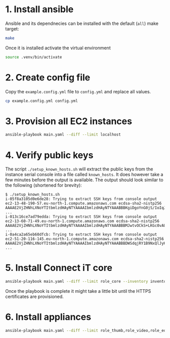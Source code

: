 # 1. Install ansible

Ansible and its dependnecies can be installed with the default (`all`) make target:

```bash
make
```

Once it is installed activate the virtual environment

```bash
source .venv/bin/activate
```

# 2. Create config file

Copy the `example.config.yml` file to `config.yml` and replace all values.

```bash
cp example.config.yml config.yml
```

# 3. Provision all EC2 instances

```bash
ansible-playbook main.yaml --diff --limit localhost
```

# 4. Verify public keys

The script `./setup_known_hosts.sh` will extract the public keys from the instance serial console into a file called
`known_hosts`. It does however take a few minutes before the output is available. The output should look similar to the
following (shortened for brevity):

```
$ ./setup_known_hosts.sh
i-05f8a3105d0e6de28: Trying to extract SSH keys from console output
ec2-13-48-190-57.eu-north-1.compute.amazonaws.com ecdsa-sha2-nistp256 AAAAE2VjZHNhLXNoYTItbmlzdHAyNTYAAAAIbmlzdHAyNTYAAABBBKgiDgoYnG0jS/IoIqJqBEDL7SgWTalWmlUAGO3Kmz/TzZMDmtJnqDqXEyjYSWFuzy+0QG6/Qx5/iNPmZikvL1g=
...
i-013c16ce7ad79edda: Trying to extract SSH keys from console output
ec2-13-60-71-49.eu-north-1.compute.amazonaws.com ecdsa-sha2-nistp256 AAAAE2VjZHNhLXNoYTItbmlzdHAyNTYAAAAIbmlzdHAyNTYAAABBBMJwtvOCkS+LKGc0vAU1wFMRmVqycwgWyi2+r2Oha0H68bSP7Dnhb+inTKQI+zI6iQMw8piAPuJjbAADSBzi3+E=
...
i-0a4ca2a65eb60dfcb: Trying to extract SSH keys from console output
ec2-51-20-116-145.eu-north-1.compute.amazonaws.com ecdsa-sha2-nistp256 AAAAE2VjZHNhLXNoYTItbmlzdHAyNTYAAAAIbmlzdHAyNTYAAABBBDWSdqjRY1B9NxQlJyKisTCqIAMyHjPE80lXmGFwW5BF6ecOUFYJMidLIIfSiqWcydvzMmrim7m4z8L8e9q3Xt0=
...
```

# 5. Install Connect iT core

```bash
ansible-playbook main.yaml --diff --limit role_core --inventory inventory/aws_ec2.yml
```

Once the playbook is complete it might take a little bit until the HTTPS certificates are provisioned.

# 6. Install appliances

```bash
ansible-playbook main.yaml --diff --limit role_thumb,role_video,role_edgeconnect --inventory inventory/aws_ec2.yml
```
